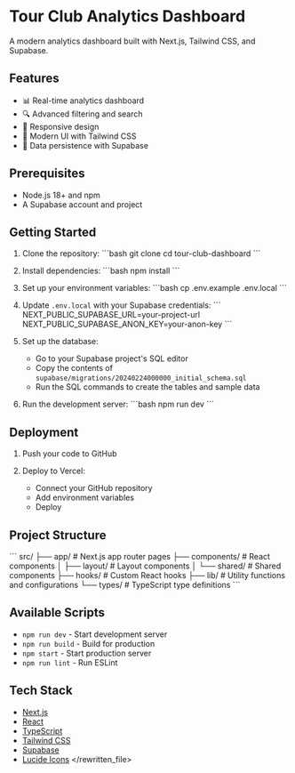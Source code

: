 # Tour Club Analytics Dashboard

A modern analytics dashboard built with Next.js, Tailwind CSS, and Supabase.

## Features

- 📊 Real-time analytics dashboard
- 🔍 Advanced filtering and search
- 📱 Responsive design
- 🎨 Modern UI with Tailwind CSS
- 🔐 Data persistence with Supabase

## Prerequisites

- Node.js 18+ and npm
- A Supabase account and project

## Getting Started

1. Clone the repository:
\`\`\`bash
git clone <your-repo-url>
cd tour-club-dashboard
\`\`\`

2. Install dependencies:
\`\`\`bash
npm install
\`\`\`

3. Set up your environment variables:
\`\`\`bash
cp .env.example .env.local
\`\`\`

4. Update `.env.local` with your Supabase credentials:
\`\`\`
NEXT_PUBLIC_SUPABASE_URL=your-project-url
NEXT_PUBLIC_SUPABASE_ANON_KEY=your-anon-key
\`\`\`

5. Set up the database:
   - Go to your Supabase project's SQL editor
   - Copy the contents of `supabase/migrations/20240224000000_initial_schema.sql`
   - Run the SQL commands to create the tables and sample data

6. Run the development server:
\`\`\`bash
npm run dev
\`\`\`

## Deployment

1. Push your code to GitHub

2. Deploy to Vercel:
   - Connect your GitHub repository
   - Add environment variables
   - Deploy

## Project Structure

\`\`\`
src/
├── app/                    # Next.js app router pages
├── components/            # React components
│   ├── layout/           # Layout components
│   └── shared/           # Shared components
├── hooks/                # Custom React hooks
├── lib/                  # Utility functions and configurations
└── types/                # TypeScript type definitions
\`\`\`

## Available Scripts

- `npm run dev` - Start development server
- `npm run build` - Build for production
- `npm start` - Start production server
- `npm run lint` - Run ESLint

## Tech Stack

- [Next.js](https://nextjs.org/)
- [React](https://reactjs.org/)
- [TypeScript](https://www.typescriptlang.org/)
- [Tailwind CSS](https://tailwindcss.com/)
- [Supabase](https://supabase.com/)
- [Lucide Icons](https://lucide.dev/)
</rewritten_file> 